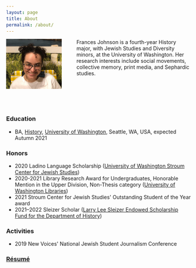 ```yaml
---
layout: page
title: About
permalink: /about/
---
```


<div><img src="https://github.com/francesnjohnson/francesnjohnson.github.io/raw/master/imgs/profile.jpg" align="left" alt="AJ Photo" width="30%" style="margin: 0px 40px 0px 0px;"/><p>Frances Johnson is a fourth-year History major, with Jewish Studies and Diversity minors, at the University of Washington. Her research interests include social movements, collective memory, print media, and Sephardic studies.</p><br><br></div><br /><br />

### Education
* BA, <a href="https://history.washington.edu">History</a>, <a href="https://www.washington.edu">University of Washington</a>, Seattle, WA, USA, expected Autumn 2021

### Honors
* 2020 Ladino Language Scholarship ([University of Washington Stroum Center for Jewish Studies](https://artsci.washington.edu/news/2020-08/legacy-ladino/))
* 2020-2021 Library Research Award for Undergraduates, Honorable Mention in the Upper Division, Non-Thesis category ([University of Washington Libraries](https://www.lib.washington.edu/researchaward/winners/))
* 2021 Stroum Center for Jewish Studies' Outstanding Student of the Year award
* 2021–2022 Sleizer Scholar ([Larry Lee Sleizer Endowed Scholarship Fund for the Department of History](https://history.washington.edu/news/2021/05/21/history-department-celebrates-2021-student-award-and-scholarship-winners/))

### Activities
* 2019 New Voices' National Jewish Student Journalism Conference

### [Résumé](https://aidanjohnson.github.io/johnsonaidan_resume/johnsonaidan_resume.pdf)

